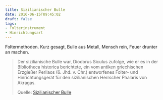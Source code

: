 ```yaml
---
title: Sizilianischer Bulle
date: 2016-06-15T09:45:02
draft: false
tags:
- Folterinstrument
- Hinrichtungsart
---
```


Foltermethoden. Kurz gesagt, Bulle aus Metall, Mensch rein, Feuer drunter
an machen.


> Der sizilianische Bulle war, Diodorus Siculus zufolge, wie er es in der
> Bibliotheca historica berichtete, ein vom antiken griechischen Erzgießer
> Perilaos (6. Jhd. v. Chr.) entworfenes Folter- und Hinrichtungsgerät für
> den sizilianischen Herrscher Phalaris von Akragas.
> 
> Quelle: [Sizilianischer Bulle](https://de.wikipedia.org/wiki/Sizilianischer_Bulle)
